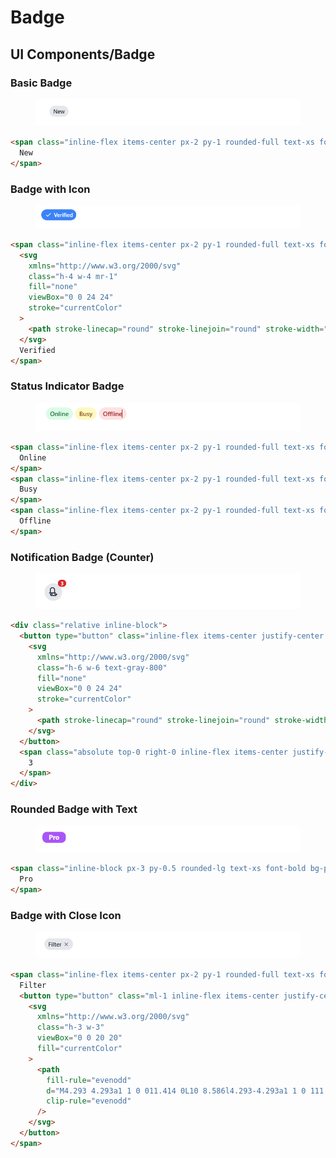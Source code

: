 # Badge

## UI Components/Badge

### Basic Badge

<figure><img src="../.gitbook/assets/image (6).png" alt=""><figcaption></figcaption></figure>

```html
<span class="inline-flex items-center px-2 py-1 rounded-full text-xs font-medium bg-gray-200 text-gray-800">
  New
</span>
```

### Badge with Icon

<figure><img src="../.gitbook/assets/image (1) (1) (1).png" alt=""><figcaption></figcaption></figure>

```html
<span class="inline-flex items-center px-2 py-1 rounded-full text-xs font-medium bg-blue-500 text-white">
  <svg
    xmlns="http://www.w3.org/2000/svg"
    class="h-4 w-4 mr-1"
    fill="none"
    viewBox="0 0 24 24"
    stroke="currentColor"
  >
    <path stroke-linecap="round" stroke-linejoin="round" stroke-width="2" d="M5 13l4 4L19 7" />
  </svg>
  Verified
</span>

```

### Status Indicator Badge

<figure><img src="../.gitbook/assets/image (2) (1) (1).png" alt=""><figcaption></figcaption></figure>

```html
<span class="inline-flex items-center px-2 py-1 rounded-full text-xs font-medium bg-green-100 text-green-800">
  Online
</span>
<span class="inline-flex items-center px-2 py-1 rounded-full text-xs font-medium bg-yellow-100 text-yellow-800">
  Busy
</span>
<span class="inline-flex items-center px-2 py-1 rounded-full text-xs font-medium bg-red-100 text-red-800">
  Offline
</span>
```

### Notification Badge (Counter)

<figure><img src="../.gitbook/assets/image (3) (1) (1).png" alt=""><figcaption></figcaption></figure>

```html
<div class="relative inline-block">
  <button type="button" class="inline-flex items-center justify-center h-10 w-10 rounded-full bg-gray-200">
    <svg
      xmlns="http://www.w3.org/2000/svg"
      class="h-6 w-6 text-gray-800"
      fill="none"
      viewBox="0 0 24 24"
      stroke="currentColor"
    >
      <path stroke-linecap="round" stroke-linejoin="round" stroke-width="2" d="M15 17h5l-1.405 1.405A2.032 2.032 0 0116.25 20H7.75a2.032 2.032 0 01-1.344-.595L5 17h5m5-5V7a5 5 0 00-10 0v5m-2 2h14" />
    </svg>
  </button>
  <span class="absolute top-0 right-0 inline-flex items-center justify-center px-1.5 py-0.5 text-xs font-bold leading-none text-white transform translate-x-1/2 -translate-y-1/2 bg-red-600 rounded-full">
    3
  </span>
</div>
```

### Rounded Badge with Text

<figure><img src="../.gitbook/assets/image (4) (1) (1).png" alt=""><figcaption></figcaption></figure>

```html
<span class="inline-block px-3 py-0.5 rounded-lg text-xs font-bold bg-purple-500 text-white">
  Pro
</span>
```

### Badge with Close Icon

<figure><img src="../.gitbook/assets/image (5) (1).png" alt=""><figcaption></figcaption></figure>

```html
<span class="inline-flex items-center px-2 py-1 rounded-full text-xs font-medium bg-gray-200 text-gray-800">
  Filter
  <button type="button" class="ml-1 inline-flex items-center justify-center rounded-full text-gray-500 focus:outline-none focus:text-gray-700">
    <svg
      xmlns="http://www.w3.org/2000/svg"
      class="h-3 w-3"
      viewBox="0 0 20 20"
      fill="currentColor"
    >
      <path
        fill-rule="evenodd"
        d="M4.293 4.293a1 1 0 011.414 0L10 8.586l4.293-4.293a1 1 0 111.414 1.414L11.414 10l4.293 4.293a1 1 0 01-1.414 1.414L10 11.414l-4.293 4.293a1 1 0 01-1.414-1.414L8.586 10 4.293 5.707a1 1 0 010-1.414z"
        clip-rule="evenodd"
      />
    </svg>
  </button>
</span>
```

